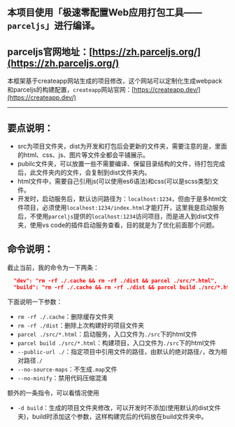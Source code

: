 ## 本项目使用「极速零配置Web应用打包工具——```parceljs```」进行编译。 ##

## parceljs官网地址：[https://zh.parceljs.org/](https://zh.parceljs.org/) ##

本框架基于createapp网站生成的项目修改，这个网站可以定制化生成webpack和parceljs的构建配置，```createapp```网站官网：[https://createapp.dev/](https://createapp.dev/)

---

## 要点说明：

- src为项目文件夹，dist为开发和打包后会更新的文件夹，需要注意的是，里面的html、css、js、图片等文件全都会平铺展示。  
- pubilc文件夹，可以放置一些不需要编译、保留目录结构的文件，待打包完成后，此文件夹内的文件，会复制到dist文件夹内。  
- html文件中，需要自己引用js(可以使用es6语法)和css(可以是scss类型)文件。  
- 开发时，启动服务后，默认访问路径为：```localhost:1234```，但由于是多html文件项目，必须使用```localhost:1234/index.html```才能打开，这里我是启动服务后，不使用```parceljs```提供的```localhost:1234```访问项目，而是进入到dist文件夹，使用vs code的插件启动服务查看，目的就是为了优化前面那个问题。  

## 命令说明：

截止当前，我的命令为一下两条：

```json
  "dev": "rm -rf ./.cache && rm -rf ./dist && parcel ./src/*.html",
  "build": "rm -rf ./.cache && rm -rf ./dist && parcel build ./src/*.html --public-url ./ --no-source-maps --no-minify"
```

下面说明一下参数：

- ```rm -rf ./.cache```：删除缓存文件夹  
- ```rm -rf ./dist```：删除上次构建好的项目文件夹  
- ```parcel ./src/*.html```：启动服务，入口文件为```./src```下的html文件  
- ```parcel build ./src/*.html```：构建项目，入口文件为```./src```下的html文件  
- ```--public-url ./```：指定项目中引用文件的路径，由默认的绝对路径```/```，改为相对路径```./```  
- ```--no-source-maps```：不生成```.map```文件  
- ```--no-minify```：禁用代码压缩混淆  

额外的一条指令，可以看情况使用
- ```-d build```：生成的项目文件夹修改，可以开发时不添加(使用默认的dist文件夹)，build时添加这个参数，这样构建完后的代码放在build文件夹中。